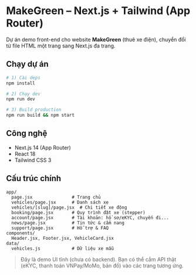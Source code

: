 # MakeGreen – Next.js + Tailwind (App Router)

Dự án demo front-end cho website **MakeGreen** (thuê xe điện), chuyển đổi từ file HTML một trang sang Next.js đa trang.

## Chạy dự án

```bash
# 1) Cài deps
npm install

# 2) Chạy dev
npm run dev

# 3) Build production
npm run build && npm start
```

## Công nghệ
- Next.js 14 (App Router)
- React 18
- Tailwind CSS 3

## Cấu trúc chính

```
app/
  page.jsx               # Trang chủ
  vehicles/page.jsx      # Danh sách xe
  vehicles/[slug]/page.jsx  # Chi tiết xe động
  booking/page.jsx       # Quy trình đặt xe (stepper)
  account/page.jsx       # Tài khoản: hồ sơ/eKYC, chuyến đi...
  news/page.jsx          # Tin tức & cẩm nang
  support/page.jsx       # Hỗ trợ & FAQ
components/
  Header.jsx, Footer.jsx, VehicleCard.jsx
data/
  vehicles.js            # Dữ liệu xe mẫu
```

> Đây là demo UI tĩnh (chưa có backend). Bạn có thể cắm API thật (eKYC, thanh toán VNPay/MoMo, bản đồ) vào các trang tương ứng.
